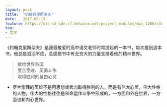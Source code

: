 ```yaml
---
layout: post
title:  "约翰克里斯多夫"
date:   2017-06-15
feature: https://mir-s3-cdn-cf.behance.net/project_modules/max_1200/c4821853484697.59366d2187577.jpg
tag:
- 文学
---
```

《约翰克里斯朵夫》是我最敬爱的高中语文老师时常提起的一本书，每次提到这本书，他总是滔滔不绝，总感觉书中有无穷大的力量支撑着他的精神世界。

>献给世界各国<br />
>受苦受难、英勇斗争<br />
>取得胜利的自由心灵<br />

- 罗兰崇拜的英雄不是用思想或武力取得胜利的人，而是有伟大心灵，伟大性格的人物。伟大的性格往往是和命运作斗争中形成的，一方面和外在世界，一方面也和内心世界。
